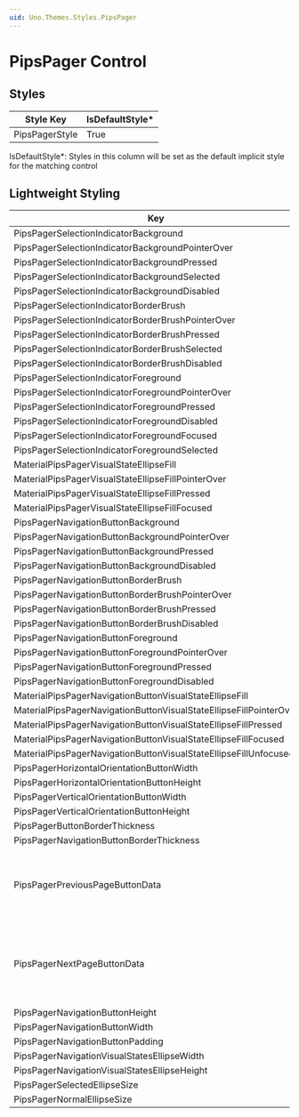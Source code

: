```yaml
---
uid: Uno.Themes.Styles.PipsPager
---
```


# PipsPager Control

## Styles

Style Key|IsDefaultStyle*
-|-
PipsPagerStyle|True

IsDefaultStyle*: Styles in this column will be set as the default implicit style for the matching control

## Lightweight Styling

Key|Type|Value
-|-|-
PipsPagerSelectionIndicatorBackground|SolidColorBrush|SystemControlTransparentBrush
PipsPagerSelectionIndicatorBackgroundPointerOver|SolidColorBrush|SystemControlTransparentBrush
PipsPagerSelectionIndicatorBackgroundPressed|SolidColorBrush|SystemControlTransparentBrush
PipsPagerSelectionIndicatorBackgroundSelected|SolidColorBrush|SystemControlTransparentBrush
PipsPagerSelectionIndicatorBackgroundDisabled|SolidColorBrush|SystemControlTransparentBrush
PipsPagerSelectionIndicatorBorderBrush|SolidColorBrush|SystemControlTransparentBrush
PipsPagerSelectionIndicatorBorderBrushPointerOver|SolidColorBrush|SystemControlTransparentBrush
PipsPagerSelectionIndicatorBorderBrushPressed|SolidColorBrush|SystemControlTransparentBrush
PipsPagerSelectionIndicatorBorderBrushSelected|SolidColorBrush|SystemControlTransparentBrush
PipsPagerSelectionIndicatorBorderBrushDisabled|SolidColorBrush|SystemControlTransparentBrush
PipsPagerSelectionIndicatorForeground|SolidColorBrush|SurfaceVariantBrush
PipsPagerSelectionIndicatorForegroundPointerOver|SolidColorBrush|SurfaceBrush
PipsPagerSelectionIndicatorForegroundPressed|SolidColorBrush|SurfaceBrush
PipsPagerSelectionIndicatorForegroundDisabled|SolidColorBrush|OnSurfaceDisabledBrush
PipsPagerSelectionIndicatorForegroundFocused|SolidColorBrush|SurfaceBrush
PipsPagerSelectionIndicatorForegroundSelected|SolidColorBrush|PrimaryBrush
MaterialPipsPagerVisualStateEllipseFill|SolidColorBrush|SystemControlTransparentBrush
MaterialPipsPagerVisualStateEllipseFillPointerOver|SolidColorBrush|PrimaryHoverBrush
MaterialPipsPagerVisualStateEllipseFillPressed|SolidColorBrush|PrimaryPressedBrush
MaterialPipsPagerVisualStateEllipseFillFocused|SolidColorBrush|PrimaryFocusedBrush
PipsPagerNavigationButtonBackground|SolidColorBrush|SystemControlTransparentBrush
PipsPagerNavigationButtonBackgroundPointerOver|SolidColorBrush|SystemControlTransparentBrush
PipsPagerNavigationButtonBackgroundPressed|SolidColorBrush|SystemControlTransparentBrush
PipsPagerNavigationButtonBackgroundDisabled|SolidColorBrush|SystemControlTransparentBrush
PipsPagerNavigationButtonBorderBrush|SolidColorBrush|SystemControlTransparentBrush
PipsPagerNavigationButtonBorderBrushPointerOver|SolidColorBrush|SystemControlTransparentBrush
PipsPagerNavigationButtonBorderBrushPressed|SolidColorBrush|SystemControlTransparentBrush
PipsPagerNavigationButtonBorderBrushDisabled|SolidColorBrush|SystemControlTransparentBrush
PipsPagerNavigationButtonForeground|SolidColorBrush|PrimaryBrush
PipsPagerNavigationButtonForegroundPointerOver|SolidColorBrush|PrimaryBrush
PipsPagerNavigationButtonForegroundPressed|SolidColorBrush|PrimaryBrush
PipsPagerNavigationButtonForegroundDisabled|SolidColorBrush|OnSurfaceDisabledBrush
MaterialPipsPagerNavigationButtonVisualStateEllipseFill|SolidColorBrush|SystemControlTransparentBrush
MaterialPipsPagerNavigationButtonVisualStateEllipseFillPointerOver|SolidColorBrush|PrimaryHoverBrush
MaterialPipsPagerNavigationButtonVisualStateEllipseFillPressed|SolidColorBrush|PrimaryPressedBrush
MaterialPipsPagerNavigationButtonVisualStateEllipseFillFocused|SolidColorBrush|PrimaryFocusedBrush
MaterialPipsPagerNavigationButtonVisualStateEllipseFillUnfocused|Brush|PrimaryUnfocusedBrush
PipsPagerHorizontalOrientationButtonWidth|Double|12
PipsPagerHorizontalOrientationButtonHeight|Double|12
PipsPagerVerticalOrientationButtonWidth|Double|12
PipsPagerVerticalOrientationButtonHeight|Double|12
PipsPagerButtonBorderThickness|Thickness|0
PipsPagerNavigationButtonBorderThickness|Thickness|0
PipsPagerPreviousPageButtonData|String|`M3.33681 0.322148C3.63156 -0.107383 4.36844 -0.107382 4.66319 0.322148L7.89626 5.03356C8.19101 5.46309 7.82257 6 7.23307 6L0.766932 6C0.177427 6 -0.191014 5.46309 0.103739 5.03356L3.33681 0.322148Z`
PipsPagerNextPageButtonData|String|`M4.66319 5.67785C4.36844 6.10738 3.63156 6.10738 3.33681 5.67785L0.103738 0.966444C-0.191015 0.536913 0.177425 6.83871e-07 0.766931 6.32335e-07L7.23307 6.70473e-08C7.82257 1.55111e-08 8.19101 0.536912 7.89626 0.966443L4.66319 5.67785Z`
PipsPagerNavigationButtonHeight|Double|40
PipsPagerNavigationButtonWidth|Double|40
PipsPagerNavigationButtonPadding|Thickness|4
PipsPagerNavigationVisualStatesEllipseWidth|Double|12
PipsPagerNavigationVisualStatesEllipseHeight|Double|12
PipsPagerSelectedEllipseSize|Double|8
PipsPagerNormalEllipseSize|Double|8
